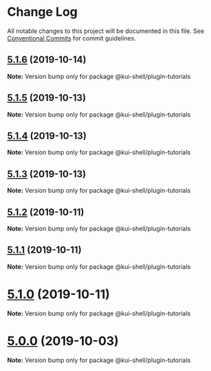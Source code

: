 # Change Log

All notable changes to this project will be documented in this file.
See [Conventional Commits](https://conventionalcommits.org) for commit guidelines.

## [5.1.6](https://github.com/IBM/kui/compare/v4.5.0...v5.1.6) (2019-10-14)

**Note:** Version bump only for package @kui-shell/plugin-tutorials

## [5.1.5](https://github.com/IBM/kui/compare/v4.5.0...v5.1.5) (2019-10-13)

**Note:** Version bump only for package @kui-shell/plugin-tutorials

## [5.1.4](https://github.com/IBM/kui/compare/v5.1.3...v5.1.4) (2019-10-13)

**Note:** Version bump only for package @kui-shell/plugin-tutorials

## [5.1.3](https://github.com/IBM/kui/compare/v4.5.0...v5.1.3) (2019-10-13)

**Note:** Version bump only for package @kui-shell/plugin-tutorials

## [5.1.2](https://github.com/IBM/kui/compare/v4.5.0...v5.1.2) (2019-10-11)

**Note:** Version bump only for package @kui-shell/plugin-tutorials

## [5.1.1](https://github.com/IBM/kui/compare/v4.5.0...v5.1.1) (2019-10-11)

**Note:** Version bump only for package @kui-shell/plugin-tutorials

# [5.1.0](https://github.com/IBM/kui/compare/v4.5.0...v5.1.0) (2019-10-11)

**Note:** Version bump only for package @kui-shell/plugin-tutorials

# [5.0.0](https://github.com/IBM/kui/compare/v4.5.0...v5.0.0) (2019-10-03)

**Note:** Version bump only for package @kui-shell/plugin-tutorials
